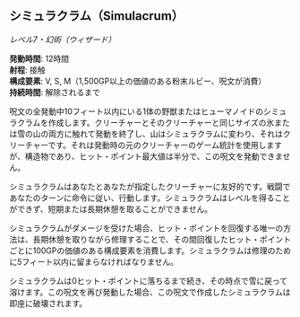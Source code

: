 ## シミュラクラム（Simulacrum）
*レベル7・幻術（ウィザード）*

**発動時間**: 12時間  
**射程**: 接触  
**構成要素**: V, S, M（1,500GP以上の価値のある粉末ルビー、呪文が消費）  
**持続時間**: 解除されるまで

呪文の全発動中10フィート以内にいる1体の野獣またはヒューマノイドのシミュラクラムを作成します。クリーチャーとそのクリーチャーと同じサイズの氷または雪の山の両方に触れて発動を終了し、山はシミュラクラムに変わり、それはクリーチャーです。それは発動時の元のクリーチャーのゲーム統計を使用しますが、構造物であり、ヒット・ポイント最大値は半分で、この呪文を発動できません。

シミュラクラムはあなたとあなたが指定したクリーチャーに友好的です。戦闘であなたのターンに命令に従い、行動します。シミュラクラムはレベルを得ることができず、短期または長期休憩を取ることができません。

シミュラクラムがダメージを受けた場合、ヒット・ポイントを回復する唯一の方法は、長期休憩を取りながら修理することで、その間回復したヒット・ポイントごとに100GPの価値のある構成要素を消費します。シミュラクラムは修理のために5フィート以内に留まらなければなりません。

シミュラクラムは0ヒット・ポイントに落ちるまで続き、その時点で雪に戻って溶けます。この呪文を再び発動した場合、この呪文で作成したシミュラクラムは即座に破壊されます。